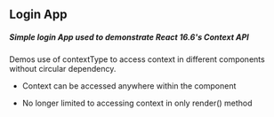 ## Login App

##### Simple login App used to demonstrate React 16.6's Context API

Demos use of contextType to access context in different components without circular dependency.

* Context can be accessed anywhere within the component

* No longer limited to accessing context in only render() method
